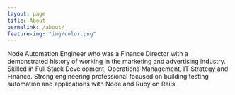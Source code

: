 ```yaml
---
layout: page
title: About
permalink: /about/
feature-img: "img/color.png"
---
```


Node Automation Engineer who was a Finance Director with a demonstrated history of working in the marketing and advertising industry. Skilled in Full Stack Development, Operations Management, IT Strategy and Finance. Strong engineering professional focused on building testing automation and applications with Node and Ruby on Rails.
